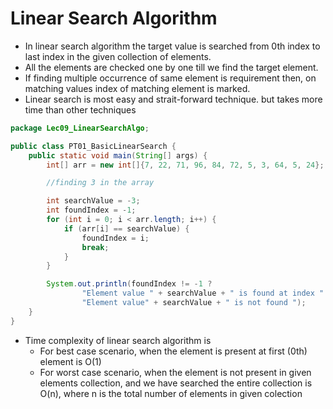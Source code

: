 # Linear Search Algorithm

- In linear search algorithm the target value is searched from 0th index to last index in the given collection of
  elements.
- All the elements are checked one by one till we find the target element.
- If finding multiple occurrence of same element is requirement then, on matching values index of matching element is
  marked.
- Linear search is most easy and strait-forward technique. but takes more time than other techniques

```java
package Lec09_LinearSearchAlgo;

public class PT01_BasicLinearSearch {
    public static void main(String[] args) {
        int[] arr = new int[]{7, 22, 71, 96, 84, 72, 5, 3, 64, 5, 24};

        //finding 3 in the array

        int searchValue = -3;
        int foundIndex = -1;
        for (int i = 0; i < arr.length; i++) {
            if (arr[i] == searchValue) {
                foundIndex = i;
                break;
            }
        }

        System.out.println(foundIndex != -1 ?
                "Element value " + searchValue + " is found at index " + "arr[" + foundIndex + "]" :
                "Element value" + searchValue + " is not found ");
    }
}

```

- Time complexity of linear search algorithm is
    - For best case scenario, when the element is present at first (0th) element is O(1)
    - For worst case scenario, when the element is not present in given elements collection, and we have searched the
      entire collection is O(n), where n is the total number of elements in given colection